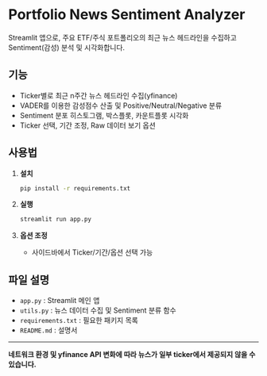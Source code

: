 # Portfolio News Sentiment Analyzer

Streamlit 앱으로, 주요 ETF/주식 포트폴리오의 최근 뉴스 헤드라인을 수집하고 Sentiment(감성) 분석 및 시각화합니다.

## 기능
- Ticker별로 최근 n주간 뉴스 헤드라인 수집(yfinance)
- VADER를 이용한 감성점수 산출 및 Positive/Neutral/Negative 분류
- Sentiment 분포 히스토그램, 박스플롯, 카운트플롯 시각화
- Ticker 선택, 기간 조정, Raw 데이터 보기 옵션

## 사용법

1. **설치**
   ```bash
   pip install -r requirements.txt
   ```

2. **실행**
   ```bash
   streamlit run app.py
   ```

3. **옵션 조정**
   - 사이드바에서 Ticker/기간/옵션 선택 가능

## 파일 설명

- `app.py` : Streamlit 메인 앱
- `utils.py` : 뉴스 데이터 수집 및 Sentiment 분류 함수
- `requirements.txt` : 필요한 패키지 목록
- `README.md` : 설명서

---

**네트워크 환경 및 yfinance API 변화에 따라 뉴스가 일부 ticker에서 제공되지 않을 수 있습니다.**